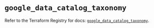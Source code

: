 # `google_data_catalog_taxonomy`

Refer to the Terraform Registry for docs: [`google_data_catalog_taxonomy`](https://registry.terraform.io/providers/hashicorp/google/6.15.0/docs/resources/data_catalog_taxonomy).
